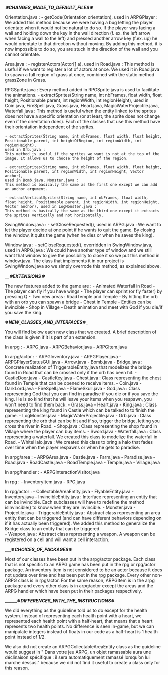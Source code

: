 ﻿___________________________❄_CHANGES_MADE_TO_DEFAULT_FILES_❄___________________________

Orientation.java :
	- getCode(Orientation orientation), used in ARPGPlayer :
	We added this method because we were having a bug letting the player
	orientate when it would not be natural to do so. If the player was
	facing a wall and holding down the key in the wall direction (f. ex.
	the left arrow when facing a wall to the left) and pressed another
	arrow key (f.ex. up) he would orientate to that direction without
	moving. By adding this method, it is now impossible to do so, you
	are stuck in the direction of the wall and you cannot orientate.

Area.java :
	- registerActors(Actor[] a), used in Road.java :
	This method is useful if we want to register a lot of actors at once.
	We used it in Road.java to spawn a full region of grass at once,
	combined with the static method grassZone in Grass.

RPGSprite.java :
	Every method added in RPGSprite.java is used to facilitate the
	animations.
	- extractSprites(String name, int nbFrames, float width, float height, 
	Positionable parent, int regionWidth, int regionHeight), used in
	Coin.java, FireSpell.java, Grass.java, Heart.java, MagicWaterProjectile.java,
	Waterfall.java :
	This method is useful when the entity linked to the sprites does not
	have a specific orientation (or at least, the sprite does not change
	even if the orientation does). Each of the classes that use this
	method have their orientation independent of the sprites.

	- extractSprites(String name, int nbFrames, float width, float height,
	Positionable parent, int heightOfRegion, int regionWidth, int regionHeight),
	used in Orb.java :
	This method is useful if the sprites we want is not at the top of the
	image. It allows us to choose the height of the region.

	- extractSprites(String name, int nbFrames, float width, float height,
	Positionable parent, int regionWidth, int regionHeight, Vector anchor),
	used in Bomb.java, Monster.java :
	This method is basically the same as the first one except we can add
	an anchor argument.

	- extractVerticalSprites(String name, int nbFrames, float width,
	float height, Positionable parent, int regionWidth, int regionHeight,
	Vector anchor), used in LogMonster.java :
	This method is basically the same as the third one except it extracts
	the sprites vertically and not horizontally.

SwingWindow.java :
	- setCloseRequested(), used in ARPG.java :
	We want to let the player decide at one point if he wants to quit the game.
	By closing the window, it quits the game (when he dies or when
	he saves the king).

Window.java :
	- setCloseRequested(), overridden in SwingWindow.java, used in ARPG.java :
	We could have another type of window and we still want that window to
	give the possibility to close it so we put this method in window.java.
	The class that implements it in our project is SwingWindow.java so we
	simply overrode this method, as explained above.

_______________________________________❄_EXTENSIONS_❄_____________________________________

The new features added to the game are :
	- Animated Waterfall in Road
	- The player can fly if you have wings
	- The player can sprint (or fly faster) by pressing Q
	- Two new areas : RoadTemple and Temple
	- By hitting the orb with an orb you can spawn a bridge
	- Chest in Temple
	- Entities can be invincible
	- Shop in Village
	- Death animation and meet with God if you die/if you save the king.

______________________________❄_NEW_CLASSES_AND_INTERFACES_❄_______________________________

You will find below each new class that we created. A brief description of the
class is given if it is part of an extension.


In arpg :
	- ARPG.java
	- ARPGBehavior.java
	- ARPGItem.java

In arpg/actor :
	- ARPGInventory.java
	- ARPGPlayer.java
	- ARPGPlayerStatusGUI.java
	- Arrow.java
	- Bomb.java
	- Bridge.java :
		Concrete realization of TriggerableEntity.java that modelizes the
		bridge found in Road that can be crossed only if the orb has been
		hit.
	- CastleDoor.java
	- CastleKey.java
	- Chest.java :
		Class representing the chest found in Temple that can be opened
		to receive items.
	- Coin.java
	- DarkLord.java
	- FireSpell.java
	- FlameSkull.java
	- God.java :
		Class representing God that you can find in paradise if you die or
		if you save the king. He is so kind that he will leave your items
		when you respawn, you won't need to find them back.
	- Grass.java
	- Heart.java
	- King.java :
		Class representing the king found in Castle which can be talked to
		to finish the game.
	- LogMonster.java
	- MagicWaterProjectile.java
	- Orb.java :
		Class representing the orb that can be hit and if so, trigger the
		bridge, letting you cross the river in Road.
	- Shop.java :
		Class representing the shop found in Village where the player can
		buy items.
	- Sword.java
	- Waterfall.java :
		Class representing a waterfall. We created this class to modelize
		the waterfall in Road.
	- WhiteHalo.java :
		We created this class to bring a halo that fades over time when
		the player respawns or when he gets to paradise.

In arpg/area :
	- ARPGArea.java
	- Castle.java
	- Farm.java
	- Paradise.java
	- Road.java
	- RoadCastle.java
	- RoadTemple.java
	- Temple.java
	- Village.java

In arpg/handler :
	- ARPGInteractionVisitor.java

In rpg :
	- InventoryItem.java
	- RPG.java

In rpg/actor :
	- CollectableAreaEntity.java
	- FlyableEntity.java
	- Inventory.java
	- InvincibleEntity.java :
		Interface representing an entity that can be invincible. Each
		subclasses will have to redefine the method isInvincible() to
		know when they are invincible.
	- Monster.java
	- Projectile.java
	- TriggerableEntity.java :
		Abstract class representing an area entity that can be triggered
		(and can have different behaviors depending on if it has actually
		been triggered). We added this method to generalize the Bridge
		class to an entity that can be triggered.		
	- Weapon.java :
		Abstract class representing a weapon. A weapon can be registered
		on a cell and will want a cell interaction.

___________________________________❄_CHOICES_OF_PACKAGES_❄________________________________

Most of our classes have been put in the arpg/actor package. Each class that is
not specific to an ARPG game has been put in the rpg or rpg/actor package. An
inventory item is not considered to be an actor because it does not update over
time and has been put in the rpg package. Every other non-ARPG class is in
rpg/actor. For the same reason, ARPGItem is in the arpg package and every other
class is in arpg/actor except the areas and the ARPG handler which have been
put in their packages respectively.


______________________________❄_DIFFERENCES_WITH_THE_INSTRUCTIONS_❄________________________

We did everything as the guideline told us to do except for the health system.
Instead of representing each health point with a heart, we represented each
health point with a half-heart, that means that a heart represents two health
points. No difference is seen in-game, but we can manipulate integers instead
of floats in our code as a half-heart is 1 health point instead of 1/2.

We also did not create an ARPGCollectableAreaEntity class as the guideline would
suggest in " Dans votre jeu ARPG, un objet ramassable aura une déclinaison spécifique
: il sera automatiquement ramassé lorsqu’on lui marche dessus." because we did not
find it useful to create a class only for this reason.
